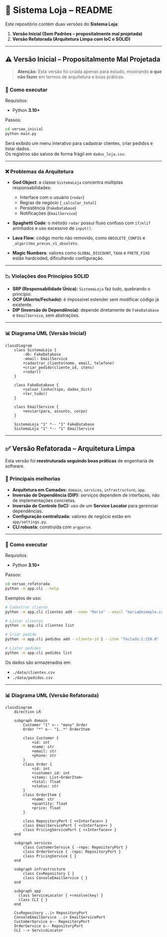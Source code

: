 # 📌 Sistema Loja – README

Este repositório contém duas versões do **Sistema Loja**:

1. **Versão Inicial (Sem Padrões – propositalmente mal projetada)**  
2. **Versão Refatorada (Arquitetura Limpa com IoC e SOLID)**  

---

## ⚠️ Versão Inicial – Propositalmente Mal Projetada

> **Atenção:** Esta versão foi criada apenas para estudo, mostrando **o que não fazer** em termos de arquitetura e boas práticas.

### 🚀 Como executar
Requisitos:  
- Python **3.10+**

Passos:
```bash
cd versao_inicial
python main.py
```

Será exibido um menu interativo para cadastrar clientes, criar pedidos e listar dados.  
Os registros são salvos de forma frágil em `dados_loja.csv`.

---

### ❌ Problemas da Arquitetura
- **God Object**: a classe `SistemaLoja` concentra múltiplas responsabilidades:
  - Interface com o usuário (`rodar`)
  - Regras de negócio (`_calcular_total`)
  - Persistência (`FakeDatabase`)
  - Notificações (`EmailService`)

- **Spaghetti Code**: o método `rodar` possui fluxo confuso com `if/elif` aninhados e uso excessivo de `input()`.

- **Lava Flow**: código morto não removido, como `OBSOLETE_CONFIG` e `_algoritmo_precos_v1_obsoleto`.

- **Magic Numbers**: valores como `GLOBAL_DISCOUNT`, `TAXA` e `FRETE_FIXO` estão hardcoded, dificultando configuração.

---

### 📉 Violações dos Princípios SOLID
- **SRP (Responsabilidade Única):** `SistemaLoja` faz tudo, quebrando o princípio.  
- **OCP (Aberto/Fechado):** é impossível estender sem modificar código já existente.  
- **DIP (Inversão de Dependência):** depende diretamente de `FakeDatabase` e `EmailService`, sem abstrações.

---

### 📊 Diagrama UML (Versão Inicial)

```mermaid
classDiagram
    class SistemaLoja {
        -db: FakeDatabase
        -email: EmailService
        +cadastrar_cliente(nome, email, telefone)
        +criar_pedido(cliente_id, itens)
        +rodar()
    }

    class FakeDatabase {
        +salvar_linha(tipo, dados_dict)
        +ler_tudo()
    }

    class EmailService {
        +enviar(para, assunto, corpo)
    }

    SistemaLoja "1" *-- "1" FakeDatabase
    SistemaLoja "1" *-- "1" EmailService
```

---

## ✅ Versão Refatorada – Arquitetura Limpa

Esta versão foi **reestruturada seguindo boas práticas** de engenharia de software.

### 🔑 Principais melhorias
- **Arquitetura em Camadas:** `domain`, `services`, `infrastructure`, `app`.
- **Inversão de Dependência (DIP):** serviços dependem de interfaces, não de implementações concretas.
- **Inversão de Controle (IoC):** uso de um **Service Locator** para gerenciar dependências.
- **Configuração centralizada:** valores de negócio estão em `app/settings.py`.
- **CLI robusta:** construída com `argparse`.

---

### 🚀 Como executar
Requisitos:  
- Python **3.10+**

Passos:
```bash
cd versao_refatorada
python -m app.cli --help
```

Exemplos de uso:
```bash
# Cadastrar cliente
python -m app.cli clientes add --nome "Maria" --email "maria@example.com" --telefone "71999990000"

# Listar clientes
python -m app.cli clientes list

# Criar pedido
python -m app.cli pedidos add --cliente-id 1 --item "Teclado:1:150.0" --item "Mouse:2:75.50"

# Listar pedidos
python -m app.cli pedidos list
```

Os dados são armazenados em:
- `./data/clientes.csv`  
- `./data/pedidos.csv`  

---

### 📊 Diagrama UML (Versão Refatorada)

```mermaid
classDiagram
    direction LR

    subgraph domain
        Customer "1" <-- "many" Order
        Order "*" o-- "1..*" OrderItem

        class Customer {
            +id: int
            +name: str
            +email: str
            +phone: str
        }
        class Order {
            +id: int
            +customer_id: int
            +items: List~OrderItem~
            +total: float
            +status: str
        }
        class OrderItem {
            +name: str
            +quantity: float
            +price: float
        }

        class RepositoryPort { <<Interface>> }
        class EmailServicePort { <<Interface>> }
        class PricingServicePort { <<Interface>> }
    end

    subgraph services
        class CustomerService { -repo: RepositoryPort }
        class OrderService { -repo: RepositoryPort }
        class PricingService { }
    end

    subgraph infrastructure
        class CsvRepository { }
        class ConsoleEmailService { }
    end

    subgraph app
      class ServiceLocator { +resolve(key) }
      class CLI { }
    end

    CsvRepository ..|> RepositoryPort
    ConsoleEmailService ..|> EmailServicePort
    CustomerService o-- RepositoryPort
    OrderService o-- RepositoryPort
    CLI --> ServiceLocator
```
